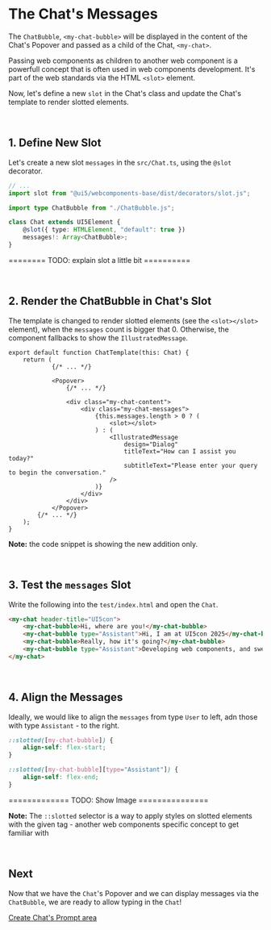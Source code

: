 # The Chat's Messages

The `ChatBubble`, `<my-chat-bubble>` will be displayed in the content of the Chat's Popover and passed as a child of the Chat, `<my-chat>`.

Passing web components as children to another web component is a powerfull concept that is often used in web components development. It's part of the web standards via the HTML `<slot>` element.

Now, let's define a new `slot` in the Chat's class and update the Chat's template to render slotted elements.

<br>


## 1. Define New Slot

Let's create a new slot `messages` in the `src/Chat.ts`, using the `@slot` decorator.


```ts
// ...
import slot from "@ui5/webcomponents-base/dist/decorators/slot.js";

import type ChatBubble from "./ChatBubble.js";

class Chat extends UI5Element {
	@slot({ type: HTMLElement, "default": true })
	messages!: Array<ChatBubble>;
}
```

======== TODO: explain slot a little bit ==========

<br>

## 2. Render the ChatBubble in Chat's Slot

The template is changed to render slotted elements (see the `<slot></slot>` element),
when the `messages` count is bigger that 0.  Otherwise, the component fallbacks to show the `IllustratedMessage`.

```tsx
export default function ChatTemplate(this: Chat) {
	return (
			{/* ... */}

			<Popover>
				{/* ... */}

				<div class="my-chat-content">
					<div class="my-chat-messages">
						{this.messages.length > 0 ? (
							<slot></slot>
						) : (
							<IllustratedMessage
								design="Dialog"
								titleText="How can I assist you today?"
								subtitleText="Please enter your query to begin the conversation."
							/>
						)}
					</div>
				</div>
			</Popover>
		{/* ... */}
	);
}

```

**Note:** the code snippet is showing the new addition only.

<br>

## 3. Test the `messages` Slot

Write the following into the `test/index.html` and open the `Chat`.

```html
<my-chat header-title="UI5con">
	<my-chat-bubble>Hi, where are you!</my-chat-bubble>
	<my-chat-bubble type="Assistant">Hi, I am at UI5con 2025</my-chat-bubble>
	<my-chat-bubble>Really, how it's going?</my-chat-bubble>
	<my-chat-bubble type="Assistant">Developing web components, and sweating..</my-chat-bubble>
</my-chat>	
```

<br>

## 4. Align the Messages

Ideally, we would like to align the `messages` from type `User` to left,
adn those with type `Assistant` - to the right.

```css
::slotted([my-chat-bubble]) {
	align-self: flex-start;
}

::slotted([my-chat-bubble][type="Assistant"]) {
	align-self: flex-end;
}
```


============= TODO: Show Image ===============

**Note:** The `::slotted` selector is a way to apply styles on slotted elements 
with the given tag - another web components specific concept to get familiar with

<br>

## Next

Now that we have the `Chat`'s Popover and we can display messages via the `ChatBubble`,
we are ready to allow typing in the `Chat`!

[Create Chat's Prompt area](./5_Develop_Chat_Prompt.md)